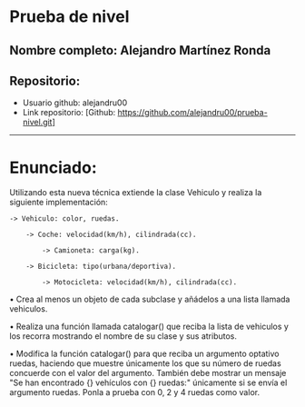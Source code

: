 # Prueba de nivel

## Nombre completo: Alejandro Martínez Ronda
## Repositorio:
- Usuario github: alejandru00
- Link repositorio: [Github: https://github.com/alejandru00/prueba-nivel.git]

------------------------------------------------

# Enunciado:

Utilizando esta nueva técnica extiende la clase Vehiculo y realiza la siguiente
implementación:

	-> Vehiculo: color, ruedas.
	
		-> Coche: velocidad(km/h), cilindrada(cc).
				
			-> Camioneta: carga(kg).
				
		-> Bicicleta: tipo(urbana/deportiva).
				
			-> Motocicleta: velocidad(km/h), cilindrada(cc).


• Crea al menos un objeto de cada subclase y añádelos a una lista
llamada vehiculos.


• Realiza una función llamada catalogar() que reciba la lista de
vehiculos y los recorra mostrando el nombre de su clase y sus
atributos.


• Modifica la función catalogar() para que reciba un argumento
optativo ruedas, haciendo que muestre únicamente los que su
número de ruedas concuerde con el valor del argumento. También
debe mostrar un mensaje "Se han encontrado {} vehículos con {}
ruedas:" únicamente si se envía el argumento ruedas. Ponla a
prueba con 0, 2 y 4 ruedas como valor.
